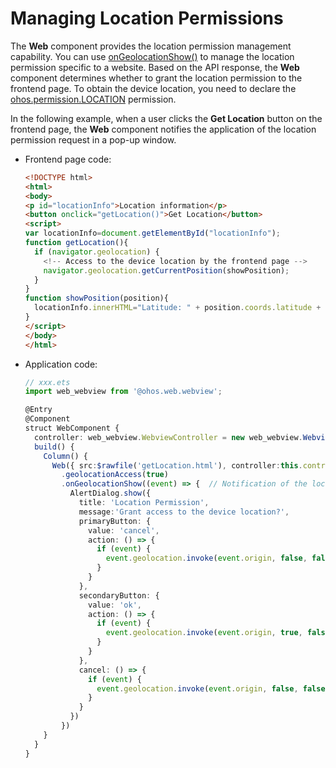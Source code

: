 # Managing Location Permissions


The **Web** component provides the location permission management capability. You can use [onGeolocationShow()](../reference/arkui-ts/ts-basic-components-web.md#ongeolocationshow) to manage the location permission specific to a website. Based on the API response, the **Web** component determines whether to grant the location permission to the frontend page. To obtain the device location, you need to declare the [ohos.permission.LOCATION](../security/accesstoken-guidelines.md) permission.


In the following example, when a user clicks the **Get Location** button on the frontend page, the **Web** component notifies the application of the location permission request in a pop-up window.


- Frontend page code:

  ```html
  <!DOCTYPE html>
  <html>
  <body>
  <p id="locationInfo">Location information</p>
  <button onclick="getLocation()">Get Location</button>
  <script>
  var locationInfo=document.getElementById("locationInfo");
  function getLocation(){
    if (navigator.geolocation) {
      <!-- Access to the device location by the frontend page -->
      navigator.geolocation.getCurrentPosition(showPosition);
    }
  }
  function showPosition(position){
    locationInfo.innerHTML="Latitude: " + position.coords.latitude + "<br />Longitude: " + position.coords.longitude;
  }
  </script>
  </body>
  </html>
  ```


- Application code:

  ```ts
  // xxx.ets
  import web_webview from '@ohos.web.webview';

  @Entry
  @Component
  struct WebComponent {
    controller: web_webview.WebviewController = new web_webview.WebviewController();
    build() {
      Column() {
        Web({ src:$rawfile('getLocation.html'), controller:this.controller })
          .geolocationAccess(true)
          .onGeolocationShow((event) => {  // Notification of the location permission request
            AlertDialog.show({
              title: 'Location Permission',
              message:'Grant access to the device location?',
              primaryButton: {
                value: 'cancel',
                action: () => {
                  if (event) {
                    event.geolocation.invoke(event.origin, false, false); // Deny access to the device location.
                  }
                }
              },
              secondaryButton: {
                value: 'ok',
                action: () => {
                  if (event) {
                    event.geolocation.invoke(event.origin, true, false);    // Allow access to the device location.
                  }
                }
              },
              cancel: () => {
                if (event) {
                  event.geolocation.invoke(event.origin, false, false); // Deny access to the device location.
                }
              }
            })
          })
      }
    }
  }
  ```
